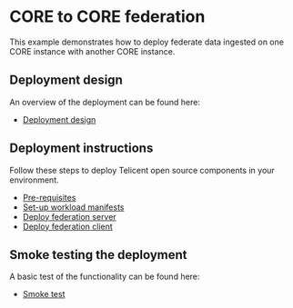 # CORE to CORE federation

This example demonstrates how to deploy federate data ingested on one CORE
instance with another CORE instance.

## Deployment design

An overview of the deployment can be found here:

* [Deployment design](./00-deployment-design.md)

## Deployment instructions

Follow these steps to deploy Telicent open source components in your
environment.

* [Pre-requisites](./10-pre-requisites.md)
* [Set-up workload manifests](./20-setup.md)
* [Deploy federation server](./30-federation-server.md)
* [Deploy federation client](./40-federation-client.md)

## Smoke testing the deployment

A basic test of the functionality can be found here:

* [Smoke test](./90-smoke-test.md)

